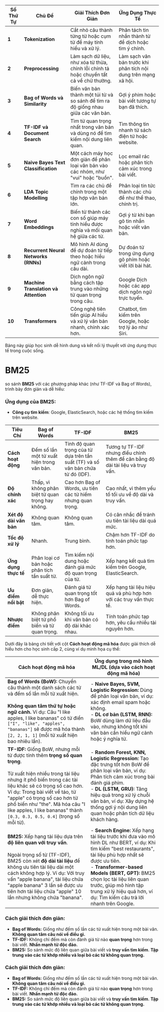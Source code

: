 

|**Số Thứ Tự**|**Chủ Đề**|**Giải Thích Đơn Giản**|**Ứng Dụng Thực Tế**|
|---|---|---|---|
|**1**|**Tokenization**|Cắt nhỏ câu thành từng từ hoặc cụm từ để máy tính hiểu và xử lý.|Phân tách tin nhắn thành từ để dịch hoặc tìm ý chính.|
|**2**|**Preprocessing**|Làm sạch dữ liệu, như xóa từ thừa, chỉnh lỗi chính tả hoặc chuyển tất cả về chữ thường.|Làm sạch văn bản trước khi phân tích nội dung trên mạng xã hội.|
|**3**|**Bag of Words và Similarity**|Biến văn bản thành một túi từ và so sánh để tìm ra độ giống nhau giữa các văn bản.|Gợi ý phim hoặc bài viết tương tự bạn đã thích.|
|**4**|**TF-IDF và Document Search**|Tìm từ quan trọng nhất trong văn bản và dùng nó để tìm kiếm nội dung liên quan.|Tìm thông tin nhanh từ sách điện tử hoặc website.|
|**5**|**Naive Bayes Text Classification**|Một cách máy học đơn giản để phân loại văn bản vào các nhóm, như "vui" hoặc "buồn".|Lọc email rác hoặc phân tích cảm xúc trong bài viết.|
|**6**|**LDA Topic Modelling**|Tìm ra các chủ đề chính trong một tập hợp văn bản lớn.|Phân loại tin tức thành các chủ đề như thể thao, chính trị.|
|**7**|**Word Embeddings**|Biến từ thành các con số giúp máy tính hiểu được nghĩa và mối quan hệ giữa các từ.|Gợi ý từ khi bạn gõ tin nhắn hoặc viết văn bản.|
|**8**|**Recurrent Neural Networks (RNNs)**|Mô hình AI dùng để dự đoán từ tiếp theo hoặc hiểu ngữ cảnh trong câu dài.|Dự đoán từ trong ứng dụng gõ phím hoặc viết lời bài hát.|
|**9**|**Machine Translation và Attention**|Dịch ngôn ngữ bằng cách tập trung vào những từ quan trọng trong câu.|Google Dịch hoặc các app dịch ngôn ngữ trực tuyến.|
|**10**|**Transformers**|Công nghệ tiên tiến giúp AI hiểu và xử lý văn bản nhanh, chính xác hơn.|Chatbot, tìm kiếm trên Google, hoặc trợ lý ảo như Siri.|

Bảng này giúp học sinh dễ hình dung và kết nối lý thuyết với ứng dụng thực tế trong cuộc sống.


# BM25 
so sánh **BM25** với các phương pháp khác (như TF-IDF và Bag of Words), trình bày đơn giản và dễ hiểu:

### Ứng dụng của BM25:

- **Công cụ tìm kiếm**: Google, ElasticSearch, hoặc các hệ thống tìm kiếm trên website.

| **Tiêu Chí**           | **Bag of Words**                                  | **TF-IDF**                                                                       | **BM25**                                                                       |
| ---------------------- | ------------------------------------------------- | -------------------------------------------------------------------------------- | ------------------------------------------------------------------------------ |
| **Cách hoạt động**     | Đếm số lần một từ xuất hiện trong văn bản.        | Tính độ quan trọng của từ dựa trên tần suất (TF) và số văn bản chứa từ đó (IDF). | Tương tự TF-IDF nhưng điều chỉnh thêm để cân bằng độ dài tài liệu và truy vấn. |
| **Độ chính xác**       | Thấp, vì không phân biệt từ quan trọng hay không. | Cao hơn Bag of Words, ưu tiên các từ hiếm nhưng quan trọng.                      | Cao nhất, vì thêm yếu tố tối ưu về độ dài và truy vấn.                         |
| **Xét độ dài văn bản** | Không quan tâm.                                   | Không quan tâm.                                                                  | Có cân nhắc để tránh ưu tiên tài liệu dài quá mức.                             |
| **Tốc độ xử lý**       | Nhanh.                                            | Trung bình.                                                                      | Chậm hơn TF-IDF do tính toán phức tạp hơn.                                     |
| **Ứng dụng thực tế**   | Phân loại cơ bản hoặc phân tích tần suất từ.      | Tìm kiếm nội dung hoặc đánh giá mức độ quan trọng của từ.                        | Xếp hạng kết quả tìm kiếm trên Google, ElasticSearch.                          |
| **Ưu điểm nổi bật**    | Đơn giản, dễ thực hiện.                           | Đánh giá từ quan trọng tốt hơn Bag of Words.                                     | Xếp hạng tài liệu hiệu quả và phù hợp hơn với các truy vấn thực tế.            |
| **Nhược điểm**         | Không phân biệt từ phổ biến và từ quan trọng.     | Không tối ưu khi văn bản có độ dài khác nhau.                                    | Tính toán phức tạp hơn, yêu cầu nhiều tài nguyên hơn.                          |

Dưới đây là bảng chi tiết với cột **Cách hoạt động mã hóa** được giải thích dễ hiểu hơn cho học sinh cấp 2, cùng ví dụ minh họa cụ thể:

| **Cách hoạt động mã hóa**                                                                                                                                                                                                                                                                                                                                              | **Ứng dụng trong mô hình ML/DL (dựa vào cách hoạt động mã hóa)**                                                                                                                                                                                                                                                                               |
| ---------------------------------------------------------------------------------------------------------------------------------------------------------------------------------------------------------------------------------------------------------------------------------------------------------------------------------------------------------------------- | ---------------------------------------------------------------------------------------------------------------------------------------------------------------------------------------------------------------------------------------------------------------------------------------------------------------------------------------------- |
| **Bag of Words (BoW):** Chuyển câu thành một danh sách các từ và đếm số lần mỗi từ xuất hiện. <br><br>**Không quan tâm thứ tự hoặc ngữ cảnh.** Ví dụ: Câu "I like apples, I like bananas" có từ điển `["I", "like", "apples", "bananas"]` sẽ được mã hóa thành `[2, 2, 1, 1]` (mỗi từ xuất hiện bao nhiêu lần).                                                        | - **Naive Bayes, SVM, Logistic Regression:** Dùng để phân loại văn bản, ví dụ: xác định email spam hoặc không. <br>- **DL cơ bản (LSTM, RNN):** BoW dùng làm dữ liệu đầu vào, nhưng không tốt khi văn bản cần hiểu ngữ cảnh hoặc ý nghĩa từ.                                                                                                   |
| **TF-IDF:** Giống BoW, nhưng mỗi từ được tính thêm **trọng số quan trọng**. <br><br>Từ xuất hiện nhiều trong tài liệu nhưng ít phổ biến trong các tài liệu khác sẽ có trọng số cao hơn. Ví dụ: Trong bài viết về táo, từ "apple" có trọng số cao hơn từ phổ biến như "the". Mã hóa câu "I like apples, I like bananas" thành `[0.3, 0.3, 0.5, 0.4]` (trọng số mỗi từ). | - **Random Forest, KNN, Logistic Regression:** Tạo đặc trưng tốt hơn BoW để phân loại văn bản, ví dụ: Phân tích cảm xúc trong bài đánh giá phim. <br>- **DL (LSTM, GRU):** Tăng hiệu quả trong xử lý chuỗi văn bản, ví dụ: Xây dựng hệ thống gợi ý nội dung liên quan hoặc phân tích dữ liệu khách hàng.                                       |
| **BM25:** Xếp hạng tài liệu dựa trên **độ liên quan với truy vấn**. <br><br>Ngoài trọng số từ (TF-IDF), BM25 còn xét **độ dài tài liệu** để không ưu tiên tài liệu dài một cách không hợp lý. Ví dụ: Với truy vấn "apple banana", tài liệu chứa "apple banana" 3 lần sẽ được ưu tiên hơn tài liệu chứa "apple" 10 lần nhưng không chứa "banana".                       | - **Search Engine:** Xếp hạng tài liệu trước khi đưa vào mô hình DL như BERT, ví dụ: Khi tìm kiếm "best restaurants", tài liệu phù hợp nhất sẽ được ưu tiên. <br>- **Transformer-based Models (BERT, GPT):** BM25 chọn lọc tài liệu liên quan trước, giúp mô hình tập trung xử lý hiệu quả hơn, ví dụ: Tìm kiếm câu trả lời nhanh trên Google. |

### Cách giải thích đơn giản:

- **Bag of Words:** Giống như đếm số lần các từ xuất hiện trong một bài văn. **Không quan tâm câu nói về điều gì.**
- **TF-IDF:** Không chỉ đếm mà còn đánh giá từ nào **quan trọng** hơn trong bài viết. **Nhấn mạnh từ độc đáo.**
- **BM25:** So sánh mức độ liên quan giữa bài viết và **truy vấn tìm kiếm**. **Tập trung vào các từ khớp nhiều và loại bỏ các từ không quan trọng.**

### Cách giải thích đơn giản:

- **Bag of Words:** Giống như đếm số lần các từ xuất hiện trong một bài văn. **Không quan tâm câu nói về điều gì.**
- **TF-IDF:** Không chỉ đếm mà còn đánh giá từ nào **quan trọng** hơn trong bài viết. **Nhấn mạnh từ độc đáo.**
- **BM25:** So sánh mức độ liên quan giữa bài viết và **truy vấn tìm kiếm**. **Tập trung vào các từ khớp nhiều và loại bỏ các từ không quan trọng.**
